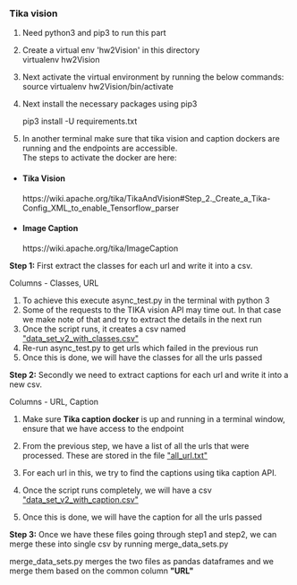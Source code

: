 <b><h3>Tika vision</h3></b>

1) Need python3 and pip3 to run this part

2) Create a virtual env 'hw2Vision' in this directory   
	virtualenv hw2Vision

3) Next activate the virtual environment by running the below commands:   
	source virtualenv hw2Vision/bin/activate

4) Next install the necessary packages using pip3

	pip3 install -U requirements.txt

5) In another terminal make sure that tika vision and caption dockers are running and the endpoints are accessible.   
The steps to activate the docker are here:
* <h4> Tika Vision </h4> https://wiki.apache.org/tika/TikaAndVision#Step_2._Create_a_Tika-Config_XML_to_enable_Tensorflow_parser
* <h4> Image Caption </h4> https://wiki.apache.org/tika/ImageCaption

<b>Step 1:</b> First extract the classes for each url and write it into a csv.   

Columns - Classes, URL   

1) To achieve this execute async_test.py in the terminal with python 3   
2) Some of the requests to the TIKA vision API may time out. In that case we make note of that and try to extract the details in the next run   
3) Once the script runs, it creates a csv named <u>"data_set_v2_with_classes.csv"</u>
4) Re-run async_test.py to get urls which failed in the previous run   
5) Once this is done, we will have the classes for all the urls passed   


<b>Step 2:</b> Secondly we need to extract captions for each url and write it into a new csv.

Columns - URL, Caption

1) Make sure <b>Tika caption docker</b> is up and running in a terminal window, ensure that we have access to the endpoint

2) From the previous step, we have a list of all the urls that were processed. These are stored in the file <u>"all_url.txt"</u>

3) For each url in this, we try to find the captions using tika caption API.

4) Once the script runs completely, we will have a csv <u>"data_set_v2_with_caption.csv"</u>

5) Once this is done, we will have the caption for all the urls passed

<b>Step 3:</b> Once we have these files going through step1 and step2, we can merge these into single csv by running merge_data_sets.py   

merge_data_sets.py merges the two files as pandas dataframes and we merge them based on the common column <b>"URL"<b>
